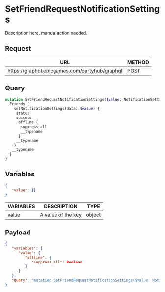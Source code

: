 # SetFriendRequestNotificationSettings

Description here, manual action needed.

## Request
| URL | METHOD |
| - | - |
| https://graphql.epicgames.com/partyhub/graphql | POST |

## Query
```graphql
mutation SetFriendRequestNotificationSettings($value: NotificationSettingsInput!) {
  Friends {
    setNotificationSettings(data: $value) {
     status
     success
      offline {
       suppress_all
       __typename
      }
     __typename
    }
   __typename
  }
}
```

## Variables
```json
{
   "value": {}
}
```
| VARIABLES | DESCRIPTION | TYPE |
| - | - | - |
| value | A value of the key | object |

## Payload
```json
{
   "variables": {
      "value": {
         "offline": {
            "suppress_all": Boolean
         }
      }
   },
   "query": "mutation SetFriendRequestNotificationSettings($value: NotificationSettingsInput!) { Friends { __typename setNotificationSettings(data: $value) { __typename offline { __typename suppress_all } success status } } }"
}
```